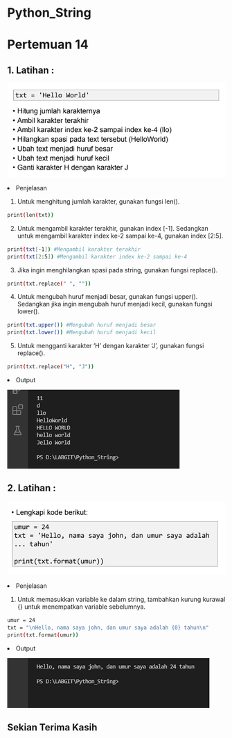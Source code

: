 # Python_String
# Pertemuan 14
## 1. Latihan :

![gambar 1](screenshot/latihan1.png)

<li> Penjelasan </li>

1. Untuk menghitung jumlah karakter, gunakan fungsi len(). <p>

```bash
print(len(txt))
```

2. Untuk mengambil karakter terakhir, gunakan index [-1]. Sedangkan untuk mengambil karakter index ke-2 sampai ke-4, gunakan index [2:5]. <p>

```bash
print(txt[-1]) #Mengambil karakter terakhir
print(txt[2:5]) #Mengambil karakter index ke-2 sampai ke-4
```

3. Jika ingin menghilangkan spasi pada string, gunakan fungsi replace(). <p>

```bash
print(txt.replace(" ", ""))
```

4. Untuk mengubah huruf menjadi besar, gunakan fungsi upper(). Sedangkan jika ingin mengubah huruf menjadi kecil, gunakan fungsi lower(). <p>

```bash
print(txt.upper()) #Mengubah huruf menjadi besar
print(txt.lower()) #Mengubah huruf menjadi kecil
```

5. Untuk mengganti karakter ‘H’ dengan karakter ‘J’, gunakan fungsi replace(). <p>

```bash
print(txt.replace("H", "J"))
```

<li> Output </li>

![gambar 2](screenshot/latihan1_o.png)

## 2. Latihan :

![gambar 3](screenshot/latihan2.png)

<li> Penjelasan </li>

1. Untuk memasukkan variable ke dalam string, tambahkan kurung kurawal {} untuk menempatkan variable sebelumnya. <p>

```bash
umur = 24
txt = "\nHello, nama saya john, dan umur saya adalah {0} tahun\n"
print(txt.format(umur))
```

<li> Output </li>

![gambar 4](screenshot/latihan2_o.png)

## Sekian Terima Kasih